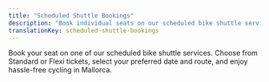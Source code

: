 ```yaml
---
title: "Scheduled Shuttle Bookings"
description: "Book individual seats on our scheduled bike shuttle services in Mallorca"
translationKey: scheduled-shuttle-bookings
---
```


Book your seat on one of our scheduled bike shuttle services. Choose from Standard or Flexi tickets, select your preferred date and route, and enjoy hassle-free cycling in Mallorca.

<link rel="stylesheet" href="/css/booking-form.css?v=9">
<script src="https://js.stripe.com/v3/"></script>

<div id="scheduled-booking-form-container"></div>

<script src="/js/scheduled-booking-form.js?v=7"></script>
